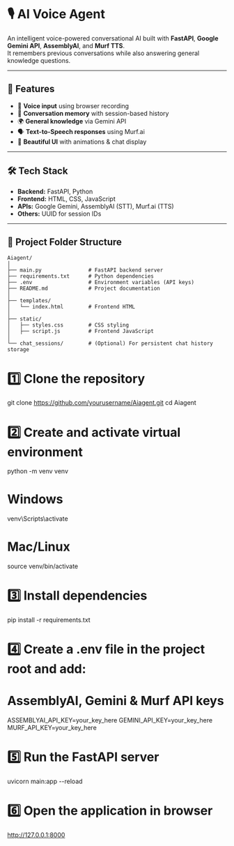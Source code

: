 # 🎙️ AI Voice Agent

An intelligent voice-powered conversational AI built with **FastAPI**, **Google Gemini API**, **AssemblyAI**, and **Murf TTS**.  
It remembers previous conversations while also answering general knowledge questions.

---

## 🚀 Features
- 🎤 **Voice input** using browser recording
- 🧠 **Conversation memory** with session-based history
- 🌍 **General knowledge** via Gemini API
- 🗣 **Text-to-Speech responses** using Murf.ai
- 🎨 **Beautiful UI** with animations & chat display

---

## 🛠️ Tech Stack
- **Backend:** FastAPI, Python
- **Frontend:** HTML, CSS, JavaScript
- **APIs:** Google Gemini, AssemblyAI (STT), Murf.ai (TTS)
- **Others:** UUID for session IDs

---

## 📂 Project Folder Structure

```
Aiagent/
│
├── main.py               # FastAPI backend server
├── requirements.txt      # Python dependencies
├── .env                  # Environment variables (API keys)
├── README.md             # Project documentation
│
├── templates/
│   └── index.html        # Frontend HTML
│
├── static/
│   ├── styles.css        # CSS styling
│   ├── script.js         # Frontend JavaScript
│
└── chat_sessions/        # (Optional) For persistent chat history storage
```
# 1️⃣ Clone the repository
git clone https://github.com/yourusername/Aiagent.git
cd Aiagent

# 2️⃣ Create and activate virtual environment
python -m venv venv
# Windows
venv\Scripts\activate
# Mac/Linux
source venv/bin/activate

# 3️⃣ Install dependencies
pip install -r requirements.txt

# 4️⃣ Create a .env file in the project root and add:
# AssemblyAI, Gemini & Murf API keys
ASSEMBLYAI_API_KEY=your_key_here
GEMINI_API_KEY=your_key_here
MURF_API_KEY=your_key_here

# 5️⃣ Run the FastAPI server
uvicorn main:app --reload

# 6️⃣ Open the application in browser
http://127.0.0.1:8000


